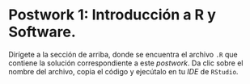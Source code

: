 # Postwork 1: Introducción a R y Software.

Dirígete a la sección de arriba, donde se encuentra el archivo ```.R``` que contiene la solución correspondiente a este _postwork_.
Da clic sobre el nombre del archivo, copia el código y ejecútalo en tu _IDE_ de ```RStudio```.
